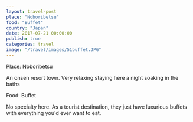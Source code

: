 ```yaml
---
layout: travel-post
place: "Noboribetsu"
food: "Buffet"
country: "Japan"
date: 2017-07-21 00:00:00
publish: true
categories: travel
image: "/travel/images/51buffet.JPG"
---
```


Place: Noboribetsu

An onsen resort town. Very relaxing staying here a night soaking in the baths

Food: Buffet

No specialty here. As a tourist destination, they just have luxurious buffets with everything you'd ever want to eat.
